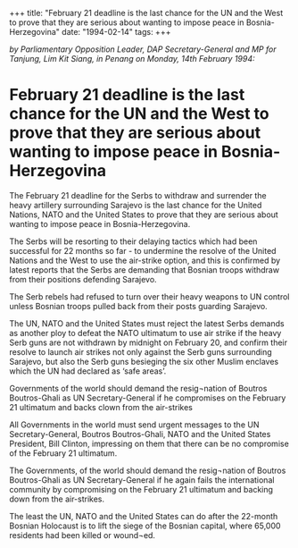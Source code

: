 +++ 
title: "February 21 deadline is the last chance for the UN and the West to prove that they are serious about wanting to impose peace in Bosnia-Herzegovina"
date: "1994-02-14"
tags:
+++

_by Parliamentary Opposition Leader, DAP Secretary-General and MP for Tanjung, Lim Kit Siang, in Penang on Monday, 14th February 1994:_

# February 21 deadline is the last chance for the UN and the West to prove that they are serious about wanting to impose peace in Bosnia-Herzegovina

The February 21 deadline for the Serbs to withdraw and surrender the heavy artillery surrounding Sarajevo is the last chance for the United Nations, NATO and the United States to prove that they are serious about wanting to impose peace in Bosnia-Herzegovina.</u>

The Serbs will be resorting to their delaying tactics which had been successful for 22 months so far - to undermine the resolve of the United Nations and the West to use the air-strike option, and this is confirmed by latest reports that the Serbs are demanding that Bosnian troops withdraw from their positions defending Sarajevo.

The Serb rebels had refused to turn over their heavy weapons to UN control unless Bosnian troops pulled back from their posts guarding Sarajevo.

The UN, NATO and the United States must reject the latest Serbs demands as another ploy to defeat the NATO ultimatum to use air strike if the heavy Serb guns are not withdrawn by midnight on February 20, and confirm their resolve to launch air strikes not only against the Serb guns surrounding Sarajevo, but also the Serb guns besieging the six other Muslim enclaves which the UN had declared as ‘safe areas’.

Governments of the world should demand the resig¬nation of Boutros Boutros-Ghali as UN Secretary-General if he compromises on the February 21 ultimatum and backs clown from the air-strikes

All Governments in the world must send urgent messages to the UN Secretary-General, Boutros Boutros-Ghali, NATO and the United States President, Bill Clinton, impressing on them that there can be no compromise of the February 21 ultimatum.

The Governments, of the world should demand the resig¬nation of Boutros Boutros-Ghali as UN Secretary-General if he again fails the international community by compromising on the February 21 ultimatum and backing down from the air-strikes.

The least the UN, NATO and the United States can do after the 22-month Bosnian Holocaust is to lift the siege of the Bosnian capital, where 65,000 residents had been killed or wound¬ed.
 

